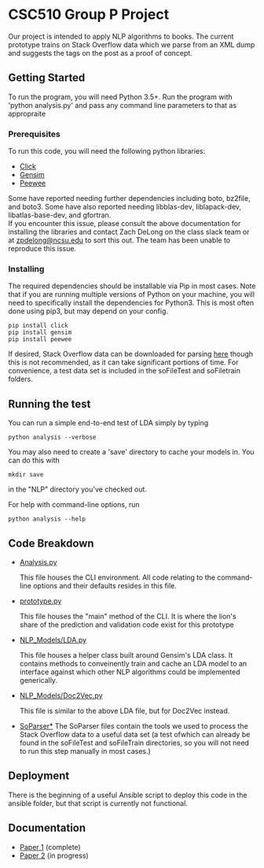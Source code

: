 # CSC510 Group P Project

Our project is intended to apply NLP algorithms to books.  The current
prototype trains on Stack Overflow data which we parse from an XML
dump and suggests the tags on the post as a proof of concept.

## Getting Started

To run the program, you will need Python 3.5+.  Run the program with
'python analysis.py' and pass any command line parameters to that as appropraite
### Prerequisites

To run this code, you will need the following python libraries:
* [Click ](http://click.pocoo.org/5/)
* [Gensim](https://radimrehurek.com/gensim/)
* [Peewee](http://docs.peewee-orm.com/en/latest/)

Some have reported needing further dependencies including boto,
bz2file, and boto3.  Some have also reported needing 
libblas-dev, liblapack-dev, libatlas-base-dev, and gfortran.  
If you encounter this issue, please consult the above documentation
for installing the libraries and contact Zach
DeLong on the class slack team or at zpdelong@ncsu.edu to sort this
out.  The team has been unable to reproduce this issue.

### Installing

The required dependencies should be installable via Pip in most
cases.  Note that if you are running multiple versions of Python on
your machine, you will need to specifically install the dependencies
for Python3.  This is most often done using pip3, but may depend on
your config.
```
pip install click
pip install gensim
pip install peewee
```

If desired, Stack Overflow data can be downloaded for
parsing [here](https://archive.org/details/stackexchange) though this
is not recommended, as it can take significant portions of time.  For
convenience, a test data set is included in the soFileTest and
soFiletrain folders.

## Running the test

You can run a simple end-to-end test of LDA simply by typing 
```
python analysis --verbose
```

You may also need to create a 'save' directory to cache your models
in.  You can do this with 
```
mkdir save
```
in the "NLP" directory you've checked out.  

For help with command-line options, run 
```
python analysis --help
```

## Code Breakdown
*
  [Analysis.py](https://github.com/NCSU-CSC510-Group-E/CS510-Project1/blob/master/NLP/analysis.py)
  
  This file houses the CLI environment.  All code relating to the
  command-line options and their defaults resides in this file.
*
  [prototype.py](https://github.com/NCSU-CSC510-Group-E/CS510-Project1/blob/master/NLP/prototype.py)
  
  This file houses the "main" method of the CLI.  It is where the
  lion's share of the prediction and validation code exist for this prototype
*
  [NLP_Models/LDA.py](https://github.com/NCSU-CSC510-Group-E/CS510-Project1/blob/master/NLP/NLP_models/LDA.py)
  
  This file houses a helper class built around Gensim's LDA class.
  It contains methods to conveinently train and cache an LDA model
  to an interface against which other NLP algorithms could be
  implemented generically.  
*
  [NLP_Models/Doc2Vec.py](https://github.com/NCSU-CSC510-Group-E/CS510-Project1/blob/master/NLP/NLP_models/D2VModel.py)
  
  This file is similar to the above LDA file, but for Doc2Vec instead.
* [SoParser*](https://github.com/NCSU-CSC510-Group-E/CS510-Project1/blob/master/NLP/SoParser.py) 
  The SoParser files contain the tools we used to process the Stack
  Overflow data to a useful data set (a test ofwhich can already be
  found in the soFileTest and soFileTrain directories, so you will not
  need to run this step manually in most cases.)
  
  
  

## Deployment

There is the beginning of a useful Ansible script to deploy this code
in the ansible folder, but that script is currently not functional.

## Documentation
*
  [Paper 1](https://github.com/NCSU-CSC510-Group-E/CS510-Project1/blob/master/Doc/Paper1/main.pdf) (complete)
*
  [Paper 2](https://github.com/NCSU-CSC510-Group-E/CS510-Project1/blob/master/Doc/Paper2/main.pdf) (in progress)
